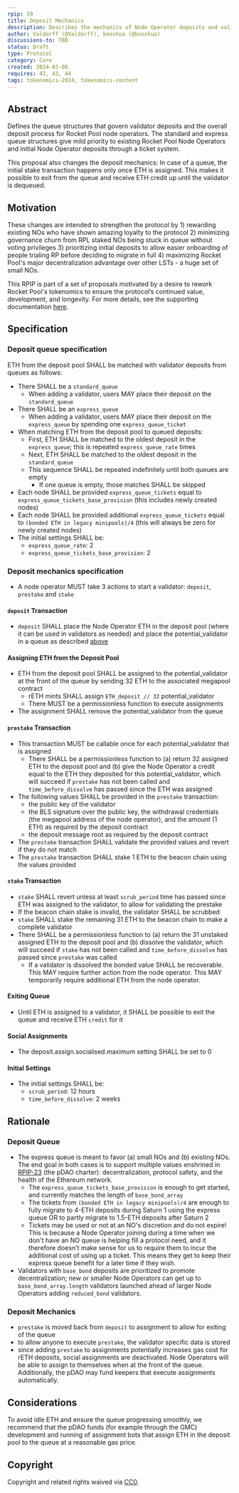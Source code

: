```yaml
---
rpip: 59
title: Deposit Mechanics
description: Describes the mechanics of Node Operator deposits and validator creation, including standard and express queues.
author: Valdorff (@Valdorff), knoshua (@knoshua)
discussions-to: TBD
status: Draft
type: Protocol
category: Core
created: 2024-03-08
requires: 42, 43, 44
tags: tokenomics-2024, tokenomics-content
---
```


## Abstract

Defines the queue structures that govern validator deposits and the overall deposit process for Rocket Pool node operators. The standard and express queue structures give mild priority to existing Rocket Pool Node Operators and initial Node Operator deposits through a ticket system.

This proposal also changes the deposit mechanics: In case of a queue, the initial stake transaction happens only once ETH is assigned. This makes it possible to exit from the queue and receive ETH credit up until the validator is dequeued.

## Motivation

These changes are intended to strengthen the protocol by 1) rewarding existing NOs who have shown amazing loyalty to the protocol 2) minimizing governance churn from RPL staked NOs being stuck in queue without voting privileges 3) prioritizing initial deposits to allow easier onboarding of people trialing RP before deciding to migrate in full 4) maximizing Rocket Pool's major decentralization advantage over other LSTs - a huge set of small NOs.

This RPIP is part of a set of proposals motivated by a desire to rework Rocket Pool's tokenomics to ensure the protocol’s continued value, development, and longevity. For more details, see the supporting documentation [here](../tokenomics-explainers/001-why-rework). 

## Specification

### Deposit queue specification
ETH from the deposit pool SHALL be matched with validator deposits from queues as follows:
- There SHALL be a `standard_queue`
  - When adding a validator, users MAY place their deposit on the `standard_queue`  
- There SHALL be an `express_queue`
  - When adding a validator, users MAY place their deposit on the `express_queue` by spending one `express_queue_ticket`
- When matching ETH from the deposit pool to queued deposits:
  - First, ETH SHALL be matched to the oldest deposit in the `express_queue`; this is repeated `express_queue_rate` times
  - Next, ETH SHALL be matched to the oldest deposit in the `standard_queue`
  - This sequence SHALL be repeated indefinitely until both queues are empty
    - If one queue is empty, those matches SHALL be skipped
- Each node SHALL be provided `express_queue_tickets` equal to `express_queue_tickets_base_provision` (this includes newly created nodes)
- Each node SHALL be provided additional `express_queue_tickets` equal to `(bonded ETH in legacy minipools)/4` (this will always be zero for newly created nodes)
- The initial settings SHALL be:
  - `express_queue_rate`: 2
  - `express_queue_tickets_base_provision`: 2

### Deposit mechanics specification
- A node operator MUST take 3 actions to start a validator: `deposit`, `prestake` and `stake`

#### `deposit` Transaction
- `deposit` SHALL place the Node Operator ETH in the deposit pool (where it can be used in validators as needed) and place the potential_validator in a queue as described [above](#deposit-queue-specification) 

#### Assigning ETH from the Deposit Pool
- ETH from the deposit pool SHALL be assigned to the potential_validator at the front of the queue by sending 32 ETH to the associated megapool contract
  - rETH mints SHALL assign `ETH_deposit // 32` potential_validator
  - There MUST be a permissionless function to execute assignments
- The assignment SHALL remove the potential_validator from the queue

#### `prestake` Transaction
- This transaction MUST be callable once for each potential_validator that is assigned
  - There SHALL be a permissionless function to (a) return 32 assigned ETH to the deposit pool and (b) give the Node Operator a credit equal to the ETH they deposited for this potential_validator, which will succeed if `prestake` has not been called and `time_before_dissolve` has passed since the ETH was assigned
- The following values SHALL be provided in the `prestake` transaction:
    - the public key of the validator
    - the BLS signature over the public key, the withdrawal credentials (the megapool address of the node operator), and the amount (1 ETH) as required by the deposit contract
    - the deposit message root as required by the deposit contract
- The `prestake` transaction SHALL validate the provided values and revert if they do not match
- The `prestake` transaction SHALL stake 1 ETH to the beacon chain using the values provided

#### `stake` Transaction
- `stake` SHALL revert unless at least `scrub_period` time has passed since ETH was assigned to the validator, to allow for validating the prestake
- If the beacon chain stake is invalid, the validator SHALL be scrubbed 
- `stake` SHALL stake the remaining 31 ETH to the beacon chain to make a complete validator
- There SHALL be a permissionless function to (a) return the 31 unstaked assigned ETH to the deposit pool and (b) dissolve the validator, which will succeed if `stake` has not been called and `time_before_dissolve` has passed since `prestake` was called
  - If a validator is dissolved the bonded value SHALL be recoverable. This MAY require further action from the node operator. This MAY temporarily require additional ETH from the node operator.

#### Exiting Queue
- Until ETH is assigned to a validator, it SHALL be possible to exit the queue and receive ETH `credit` for it

#### Social Assignments
- The deposit.assign.socialised.maximum setting SHALL be set to 0

#### Initial Settings
- The initial settings SHALL be:
  - `scrub_period`: 12 hours
  - `time_before_dissolve`: 2 weeks

## Rationale

### Deposit Queue
- The express queue is meant to favor (a) small NOs and (b) existing NOs. The end goal in both cases is to support multiple values enshrined in [RPIP-23](RPIP-23.md) (the pDAO charter): decentralization, protocol safety, and the health of the Ethereum network.
  - The `express_queue_tickets_base_provision` is enough to get started, and currently matches the length of `base_bond_array`
  - The tickets from `(bonded ETH in legacy minipools)/4` are enough to fully migrate to 4-ETH deposits during Saturn 1 using the express queue OR to partly migrate to 1.5-ETH deposits after Saturn 2
  - Tickets may be used or not at an NO's discretion and do not expire! This is because a Node Operator joining during a time when we don't have an NO queue is helping fill a protocol need, and it therefore doesn't make sense for us to require them to incur the additional cost of using up a ticket. This means they get to keep their express queue benefit for a later time if they wish.
- Validators with `base_bond` deposits are prioritized to promote decentralization; new or smaller Node Operators can get up to `base_bond_array.length` validators launched ahead of larger Node Operators adding `reduced_bond` validators.

### Deposit Mechanics
- `prestake` is moved back from `deposit` to assignment to allow for exiting of the queue
- to allow anyone to execute `prestake`, the validator specific data is stored 
- since adding `prestake` to assignments potentially  increases gas cost for rETH deposits, social assignments are deactivated. Node Operators will be able to assign to themselves when at the front of the queue. Additionally, the pDAO may fund keepers that execute assignments automatically. 

## Considerations
To avoid idle ETH and ensure the queue progressing smoothly, we recommend that the pDAO funds (for example through the GMC) development and running of assignment bots that assign ETH in the deposit pool to the queue at a reasonable gas price. 

## Copyright
Copyright and related rights waived via [CC0](https://creativecommons.org/publicdomain/zero/1.0/).
